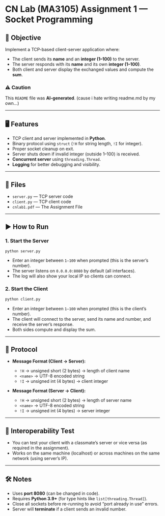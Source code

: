 # CN Lab (MA3105) Assignment 1 — Socket Programming

## 📌 Objective
Implement a TCP-based client-server application where:
- The client sends its **name** and an **integer (1–100)** to the server.
- The server responds with its **name** and its own **integer (1–100)**.
- Both client and server display the exchanged values and compute the **sum**.

### ⚠️ Caution
This `README` file was **AI-generated**.  (cause i hate writing readme.md by my own...)

---

## 🖥️ Features
- TCP client and server implemented in **Python**.
- Binary protocol using `struct` (`!H` for string length, `!I` for integer).
- Proper socket cleanup on exit.
- Server shuts down if invalid integer (outside 1–100) is received.
- **Concurrent server** using `threading.Thread`.
- **Logging** for better debugging and visibility.

---

## 📂 Files
- `server.py` — TCP server code
- `client.py` — TCP client code
- `cnlab1.pdf` — The Assignment File

---

## ▶️ How to Run

### 1. Start the Server
```bash
python server.py
```
- Enter an integer between `1–100` when prompted (this is the server’s number).
- The server listens on `0.0.0.0:8080` by default (all interfaces).
- The log will also show your local IP so clients can connect.

### 2. Start the Client
```bash
python client.py
```
- Enter an integer between `1–100` when prompted (this is the client’s number).
- The client will connect to the server, send its name and number, and receive the server’s response.
- Both sides compute and display the sum.

---

## 📡 Protocol
- **Message Format (Client → Server):**
  - `!H` → unsigned short (2 bytes) → length of client name  
  - `<name>` → UTF-8 encoded string  
  - `!I` → unsigned int (4 bytes) → client integer  

- **Message Format (Server → Client):**
  - `!H` → unsigned short (2 bytes) → length of server name  
  - `<name>` → UTF-8 encoded string  
  - `!I` → unsigned int (4 bytes) → server integer  

---

## 🔗 Interoperability Test
- You can test your client with a classmate’s server or vice versa (as required in the assignment).
- Works on the same machine (localhost) or across machines on the same network (using server’s IP).

---

## 🛠️ Notes
- Uses **port 8080** (can be changed in code).
- Requires **Python 3.9+** (for type hints like `list[threading.Thread]`).
- Close all sockets before re-running to avoid “port already in use” errors.
- Server will **terminate** if a client sends an invalid number.